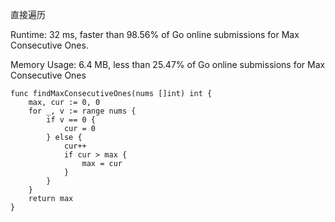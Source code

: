 直接遍历

Runtime: 32 ms, faster than 98.56% of Go online submissions for Max Consecutive Ones.

Memory Usage: 6.4 MB, less than 25.47% of Go online submissions for Max Consecutive Ones

```
func findMaxConsecutiveOnes(nums []int) int {
    max, cur := 0, 0
    for _, v := range nums {
        if v == 0 {
            cur = 0
        } else {
            cur++
            if cur > max {
                max = cur
            }
        }
    }
    return max
}
```
